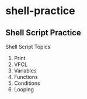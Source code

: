 # shell-practice
Shell Script Practice
-----------
Shell Script Topics

1. Print
2. VFCL
3. Variables
4. Functions
5. Conditions
6. Looping

